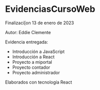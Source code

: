 # EvidenciasCursoWeb

Finalizaci[on 13 de enero de 2023

Autor: Eddie Clemente

Evidencia entregada:
  - Introducción a JavaScript
  - Introducción a React
  - Proyecto a miportal
  - Proyecto contador
  - Proyecto administrador
  
Elaborados con tecnología React
